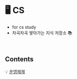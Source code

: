 #  🖥️ CS
- for cs study   
- 차곡차곡 쌓아가는 지식 저장소 📚
</br>

## Contents
💡 [운영체제](https://github.com/ERIN56/CS-STUDY/blob/master/%EC%9A%B4%EC%98%81%EC%B2%B4%EC%A0%9C/README.md)
